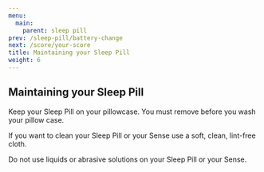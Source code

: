 ```yaml
---
menu:
  main:
    parent: sleep pill
prev: /sleep-pill/battery-change
next: /score/your-score
title: Maintaining your Sleep Pill
weight: 6
---
```


## Maintaining your Sleep Pill


Keep your Sleep Pill on your pillowcase. You must remove before you wash your pillow case. 


If you want to clean your Sleep Pill or your Sense use a soft, clean, lint-free cloth. 


Do not use liquids or abrasive solutions on your Sleep Pill or your Sense. 

